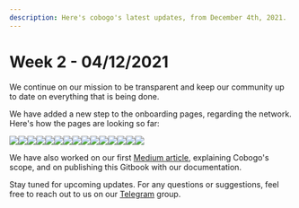 ```yaml
---
description: Here's cobogo's latest updates, from December 4th, 2021.
---
```


# Week 2 - 04/12/2021

We continue on our mission to be transparent and keep our community up to date on everything that is being done.

We have added a new step to the onboarding pages, regarding the network. Here's how the pages are looking so far:

![](<../../.gitbook/assets/1-Submit a channel - 00.png>)![](<../../.gitbook/assets/2-Submit a channel - 01.png>)![](<../../.gitbook/assets/3-Submit a channel - 02.png>)![](<../../.gitbook/assets/4-Submit a channel - 03 (1) (1).png>)![](<../../.gitbook/assets/5-Submit a channel - 03-2.png>)![](<../../.gitbook/assets/6-Submit a channel - 03-3.png>)![](<../../.gitbook/assets/7-Submit a channel - 03 - Waitlist.png>)![](<../../.gitbook/assets/8-Submit a channel - 04 (1).png>)![](<../../.gitbook/assets/09-Submit a channel - 04-2.png>)![](<../../.gitbook/assets/10-Submit a channel - 05 (1) (1).png>)![](<../../.gitbook/assets/11-Submit a channel - 05-2.png>)![](<../../.gitbook/assets/12-Submit a channel - 06.png>)![](<../../.gitbook/assets/13-Submit a channel - 8.png>)![](<../../.gitbook/assets/14-Submit a channel - 06-3.png>)![](<../../.gitbook/assets/15-Submit a channel - 07.png>)

We have also worked on our first [Medium article](https://medium.com/@cobogosocial/what-is-cobogo-7a895bfce3ea), explaining Cobogo's scope, and on publishing this Gitbook with our documentation.

Stay tuned for upcoming updates. For any questions or suggestions, feel free to reach out to us on our [Telegram](https://t.me/cobogosocial) group.&#x20;
